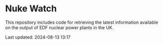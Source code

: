 # Nuke Watch

This repository includes code for retrieving the latest information available on the output of EDF nuclear power plants in the UK.

Last updated: 2024-08-13 13:17